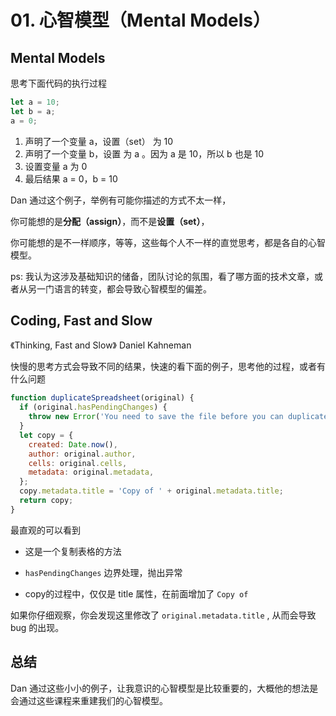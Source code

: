 # 01. 心智模型（Mental Models）

## Mental Models

思考下面代码的执行过程

```javascript
let a = 10;
let b = a;
a = 0;
```

1. 声明了一个变量 a，设置（set） 为 10
2. 声明了一个变量 b，设置 为 a 。因为 a 是 10，所以 b 也是 10
3. 设置变量 a 为 0
4. 最后结果 a = 0，b = 10



Dan 通过这个例子，举例有可能你描述的方式不太一样，

你可能想的是**分配（assign）**，而不是**设置（set）**，

你可能想的是不一样顺序，等等，这些每个人不一样的直觉思考，都是各自的心智模型。



ps: 我认为这涉及基础知识的储备，团队讨论的氛围，看了哪方面的技术文章，或者从另一门语言的转变，都会导致心智模型的偏差。



## Coding, Fast and Slow

《Thinking, Fast and Slow》 Daniel Kahneman

快慢的思考方式会导致不同的结果，快速的看下面的例子，思考他的过程，或者有什么问题

```javascript
function duplicateSpreadsheet(original) {
  if (original.hasPendingChanges) {
    throw new Error('You need to save the file before you can duplicate it.');
  }
  let copy = {
    created: Date.now(),
    author: original.author,
    cells: original.cells,
    metadata: original.metadata,
  };
  copy.metadata.title = 'Copy of ' + original.metadata.title;
  return copy;
}
```



最直观的可以看到

- 这是一个复制表格的方法

- `hasPendingChanges` 边界处理，抛出异常
- copy的过程中，仅仅是 title 属性，在前面增加了 `Copy of `



如果你仔细观察，你会发现这里修改了 `original.metadata.title` , 从而会导致 bug 的出现。



## 总结

Dan 通过这些小小的例子，让我意识的心智模型是比较重要的，大概他的想法是会通过这些课程来重建我们的心智模型。

